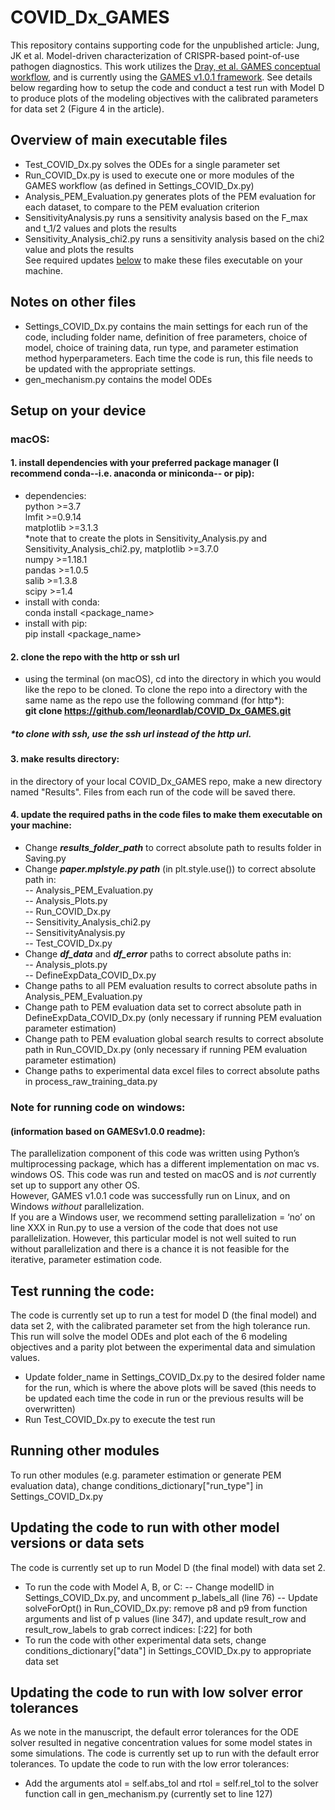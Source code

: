 # COVID_Dx_GAMES

This repository contains supporting code for the unpublished article: Jung, JK et al. Model-driven characterization of CRISPR-based point-of-use pathogen diagnostics. This work utilizes the [Dray, et al. GAMES conceptual workflow](https://pubs.acs.org/doi/10.1021/acssynbio.1c00528), and is currently using the [GAMES v1.0.1 framework](https://github.com/leonardlab/GAMES). 
See details below regarding how to setup the code and conduct a test run with Model D to produce plots of the modeling objectives with the calibrated parameters for data set 2 (Figure 4 in the article). <br />

## Overview of main executable files
- Test_COVID_Dx.py solves the ODEs for a single parameter set
- Run_COVID_Dx.py is used to execute one or more modules of the GAMES workflow (as defined in Settings_COVID_Dx.py)<br />
- Analysis_PEM_Evaluation.py generates plots of the PEM evaluation for each dataset, to compare to the PEM evaluation criterion <br />
- SensitivityAnalysis.py runs a sensitivity analysis based on the F_max and t_1/2 values and plots the results
- Sensitivity_Analysis_chi2.py runs a sensitivity analysis based on the chi2 value and plots the results <br />
See required updates [below](#4-update-the-required-paths-in-the-code-files-to-make-them-executable-on-your-machine) to make these files executable on your machine. <br />

## Notes on other files
- Settings_COVID_Dx.py contains the main settings for each run of the code, including folder name, definition of free parameters, choice of model, choice of training data, run type, and parameter estimation method hyperparameters. Each time the code is run, this file needs to be updated with the appropriate settings. <br />
- gen_mechanism.py contains the model ODEs <br />

## Setup on your device <br />
### macOS: <br />
#### 1. install dependencies with your preferred package manager (I recommend conda--i.e. anaconda or miniconda-- or pip): <br />
- dependencies: <br />
python >=3.7 <br />
lmfit >=0.9.14 <br />
matplotlib >=3.1.3 <br />
*note that to create the plots in Sensitivity_Analysis.py and Sensitivity_Analysis_chi2.py, matplotlib >=3.7.0 <br />
numpy >=1.18.1 <br />
pandas >=1.0.5 <br />
salib >=1.3.8 <br />
scipy >=1.4 <br />
- install with conda: <br />
conda install <package_name> <br /> 
- install with pip: <br /> 
pip install <package_name> <br />

#### 2. clone the repo with the http or ssh url <br />
- using the terminal (on macOS), cd into the directory in which you would like the repo to be cloned. To clone the repo into a directory with the same name as the repo use the following command (for http*):<br />
**git clone https://github.com/leonardlab/COVID_Dx_GAMES.git** <br />
##### *to clone with ssh, use the ssh url instead of the http url. <br />

#### 3. make results directory: <br />
in the directory of your local COVID_Dx_GAMES repo, make a new directory named "Results". Files from each run of the code will be saved there. <br />

#### 4. update the required paths in the code files to make them executable on your machine: <br />
- Change ***results_folder_path*** to correct absolute path to results folder in Saving.py <br />
- Change ***paper.mplstyle.py path*** (in plt.style.use()) to correct absolute path in: <br />
-- Analysis_PEM_Evaluation.py <br />
-- Analysis_Plots.py <br />
-- Run_COVID_Dx.py <br />
-- Sensitivity_Analysis_chi2.py <br />
-- SensitivityAnalysis.py <br />
-- Test_COVID_Dx.py <br />
- Change ***df_data*** and ***df_error*** paths to correct absolute paths in: <br />
-- Analysis_plots.py <br />
-- DefineExpData_COVID_Dx.py <br />
- Change paths to all PEM evaluation results to correct absolute paths in Analysis_PEM_Evaluation.py <br />
- Change path to PEM evaluation data set to correct absolute path in DefineExpData_COVID_Dx.py (only necessary if running PEM evaluation parameter estimation) <br />
- Change path to PEM evaluation global search results to correct absolute path in Run_COVID_Dx.py (only necessary if running PEM evaluation parameter estimation) <br />
- Change paths to experimental data excel files to correct absolute paths in process_raw_training_data.py <br />

### Note for running code on windows: <br />
#### (information based on GAMESv1.0.0 readme): <br />
The parallelization component of this code was written using Python’s multiprocessing package, which has a different implementation on mac vs. windows OS. This code was run and tested on macOS and is *not* currently set up to support any other OS. <br />
However, GAMES v1.0.1 code was successfully run on Linux, and on Windows *without* parallelization. <br /> If you are a Windows user, we recommend setting parallelization = ‘no’ on line XXX in Run.py to use a version of the code that does not use parallelization. However, this particular model is not well suited to run without parallelization and there is a chance it is not feasible for the iterative, parameter estimation code.
 <br />

## Test running the code: <br />
The code is currently set up to run a test for model D (the final model) and data set 2, with the calibrated parameter set from the high tolerance run. This run will solve the model ODEs and plot each of the 6 modeling objectives and a parity plot between the experimental data and simulation values. <br />
- Update folder_name in Settings_COVID_Dx.py to the desired folder name for the run, which is where the above plots will be saved (this needs to be updated each time the code in run or the previous results will be overwritten) <br />
- Run Test_COVID_Dx.py to execute the test run <br />

## Running other modules <br />
To run other modules (e.g. parameter estimation or generate PEM evaluation data), change conditions_dictionary["run_type"] in Settings_COVID_Dx.py <br />

## Updating the code to run with other model versions or data sets <br />
The code is currently set up to run Model D (the final model) with data set 2. <br />
- To run the code with Model A, B, or C:
-- Change modelID in Settings_COVID_Dx.py, and uncomment p_labels_all (line 76)
-- Update solveForOpt() in Run_COVID_Dx.py: remove p8 and p9 from function arguments and list of p values (line 347), and update result_row and result_row_labels to grab correct indices: [:22] for both
- To run the code with other experimental data sets, change conditions_dictionary["data"] in Settings_COVID_Dx.py to appropriate data set

## Updating the code to run with low solver error tolerances
As we note in the manuscript, the default error tolerances for the ODE solver resulted in negative concentration values for some model states in some simulations. The code is currently set up to run with the default error tolerances. To update the code to run with the low error tolerances:
- Add the arguments atol = self.abs_tol and rtol = self.rel_tol to the solver function call in gen_mechanism.py (currently set to line 127)
 
